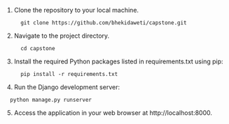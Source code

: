 


1. Clone the repository to your local machine.
   ```
     git clone https://github.com/bhekidaweti/capstone.git
   ```
2. Navigate to the project directory.
   ```
     cd capstone
   ```   
3. Install the required Python packages listed in requirements.txt using pip:
   ```
     pip install -r requirements.txt
   ```
4. Run the Django development server:
 ```
   python manage.py runserver
   ```
5. Access the application in your web browser at http://localhost:8000.
